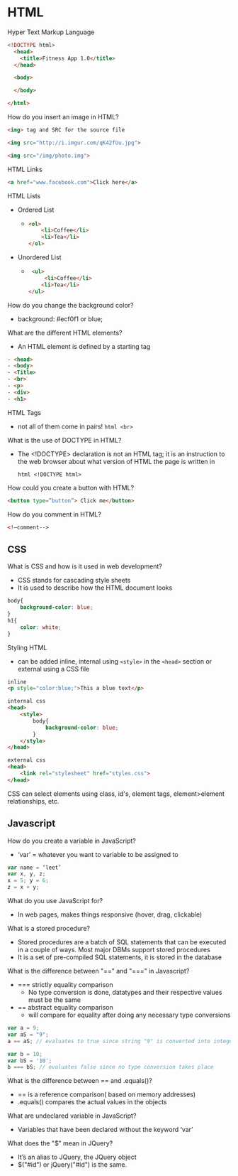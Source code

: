 # HTML
Hyper Text Markup Language
``` HTML
<!DOCTYPE html>
  <head>
    <title>Fitness App 1.0</title>
  </head>

  <body>

  </body>

</html>
```

How do you insert an image in HTML?   

``` HTML
<img> tag and SRC for the source file  

<img src="http://i.imgur.com/qK42fUu.jpg">

<img src="/img/photo.img">
```

HTML Links

``` html
<a href="www.facebook.com">Click here</a>
```

HTML Lists

- Ordered List

  - ``` html
    <ol>
        <li>Coffee</li>
        <li>Tea</li>
    </ol>
    ```

- Unordered List

  - ``` html
     <ul>
         <li>Coffee</li>
    	<li>Tea</li>
    </ul>
    ```

How do you change the background color?   

- background: #ecf0f1 or blue;


What are the different HTML elements?
- An HTML element is defined by a starting tag
``` html
- <head>
- <body>
- <Title>
- <br>
- <p>
- <div>
- <h1>
```
HTML Tags
- not all of them come in pairs!
```html <br>```

What is the use of DOCTYPE in HTML?   
- The <!DOCTYPE> declaration is not an HTML tag; it is an instruction to the web browser about what version of HTML the page is written in

  ``` html <!DOCTYPE html> ```

How could you create a button with HTML?   

``` HTML
<button type=”button”> Click me</button>
```


How do you comment in HTML?
``` HTML
<!—comment-->   
```

## CSS

What is CSS and how is it used in web development?

- CSS stands for cascading style sheets
- It is used to describe how the HTML document looks

``` css
body{
    background-color: blue;
}
h1{
    color: white;
}
```

Styling HTML

- can be added inline, internal using ```<style>``` in the ```<head>``` section or external using a CSS file

``` html
inline
<p style="color:blue;">This a blue text</p>

internal css
<head>
    <style>
        body{
            background-color: blue;
        }
    </style>
</head>

external css
<head>
    <link rel="stylesheet" href="styles.css">
</head>
```

CSS can select elements using class, id's, element tags, element>element relationships, etc.

## Javascript

How do you create a variable in JavaScript?
- ‘var’ = whatever you want to variable to be assigned to

``` JavaScript
var name = ‘leet’
var x, y, z;
x = 5; y = 6;
z = x + y;
```

What do you use JavaScript for?
- In web pages, makes things responsive (hover, drag, clickable)

What is a stored procedure?
- Stored procedures are a batch of SQL statements that can be executed in a couple of ways. Most major DBMs support stored procedures
- It is a set of pre-compiled SQL statements, it is stored in the database

What is the difference between "==" and "===" in Javascript?
- === strictly equality comparison
  - No type conversion is done, datatypes and their respective values must be the same
- == abstract equality comparison
  - will compare for equality after doing any necessary type conversions

``` javascript
var a = 9;
var aS = "9";
a == aS; // evaluates to true since string "9" is converted into integer

var b = 10;
var bS = '10';
b === bS; // evaluates false since no type conversion takes place
```



What is the difference between == and .equals()?
- == is a reference comparison( based on memory addresses)
- .equals() compares the actual values in the objects

What are undeclared variable in JavaScript?
- Variables that have been declared without the keyword ‘var’

What does the "$" mean in JQuery?   
- It’s an alias to JQuery, the JQuery object
- $("#id") or jQuery("#id") is the same.
